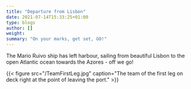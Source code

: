 ```yaml
---
title: "Departure from Lisbon"
date: 2021-07-14T15:33:25+01:00
type: blogs
author: []
weight: 
summary: "On your marks, get set, GO!"
---
```

The Mario Ruivo ship has left harbour, sailing from beautiful Lisbon to the open Atlantic ocean towards the Azores - off we go! 

{{< figure src="/TeamFirstLeg.jpg" caption="The team of the first leg on deck right at the point of leaving the port." >}}
